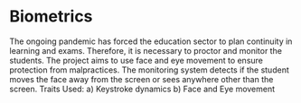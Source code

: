 # Biometrics
The ongoing pandemic has forced the education sector to plan continuity in learning and exams. Therefore, it is necessary to proctor and monitor the students.
The project aims to use face and eye movement to ensure protection from malpractices.
The monitoring system detects if the student moves the face away from the screen or sees anywhere other than the screen. 
Traits Used: 
a)	Keystroke dynamics
b)	Face and Eye movement
